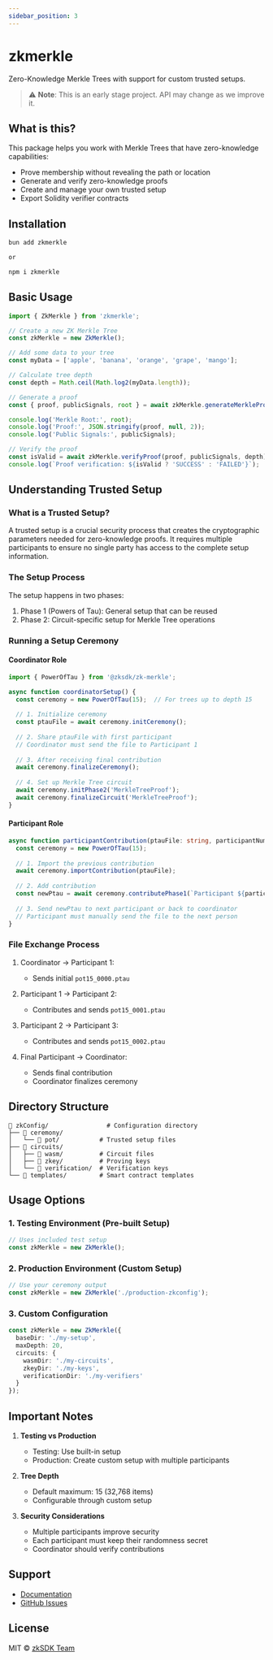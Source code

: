 ```yaml
---
sidebar_position: 3
---
```


# zkmerkle

Zero-Knowledge Merkle Trees with support for custom trusted setups.

> ⚠️ **Note**: This is an early stage project. API may change as we improve it.

## What is this?

This package helps you work with Merkle Trees that have zero-knowledge capabilities:
- Prove membership without revealing the path or location
- Generate and verify zero-knowledge proofs
- Create and manage your own trusted setup
- Export Solidity verifier contracts

## Installation

```bash
bun add zkmerkle

or 

npm i zkmerkle

```

## Basic Usage

```typescript
import { ZkMerkle } from 'zkmerkle';

// Create a new ZK Merkle Tree
const zkMerkle = new ZkMerkle();

// Add some data to your tree
const myData = ['apple', 'banana', 'orange', 'grape', 'mango'];

// Calculate tree depth
const depth = Math.ceil(Math.log2(myData.length));

// Generate a proof
const { proof, publicSignals, root } = await zkMerkle.generateMerkleProof('apple', myData);

console.log('Merkle Root:', root);
console.log('Proof:', JSON.stringify(proof, null, 2));
console.log('Public Signals:', publicSignals);

// Verify the proof
const isValid = await zkMerkle.verifyProof(proof, publicSignals, depth);
console.log(`Proof verification: ${isValid ? 'SUCCESS' : 'FAILED'}`);
```

## Understanding Trusted Setup

### What is a Trusted Setup?

A trusted setup is a crucial security process that creates the cryptographic parameters needed for zero-knowledge proofs. It requires multiple participants to ensure no single party has access to the complete setup information.

### The Setup Process

The setup happens in two phases:
1. Phase 1 (Powers of Tau): General setup that can be reused
2. Phase 2: Circuit-specific setup for Merkle Tree operations

### Running a Setup Ceremony

#### Coordinator Role
```typescript
import { PowerOfTau } from '@zksdk/zk-merkle';

async function coordinatorSetup() {
  const ceremony = new PowerOfTau(15);  // For trees up to depth 15
  
  // 1. Initialize ceremony
  const ptauFile = await ceremony.initCeremony();
  
  // 2. Share ptauFile with first participant
  // Coordinator must send the file to Participant 1
  
  // 3. After receiving final contribution
  await ceremony.finalizeCeremony();
  
  // 4. Set up Merkle Tree circuit
  await ceremony.initPhase2('MerkleTreeProof');
  await ceremony.finalizeCircuit('MerkleTreeProof');
}
```

#### Participant Role
```typescript
async function participantContribution(ptauFile: string, participantNumber: number) {
  const ceremony = new PowerOfTau(15);
  
  // 1. Import the previous contribution
  await ceremony.importContribution(ptauFile);
  
  // 2. Add contribution
  const newPtau = await ceremony.contributePhase1(`Participant ${participantNumber}`);
  
  // 3. Send newPtau to next participant or back to coordinator
  // Participant must manually send the file to the next person
}
```

### File Exchange Process

1. Coordinator → Participant 1:
   - Sends initial `pot15_0000.ptau`

2. Participant 1 → Participant 2:
   - Contributes and sends `pot15_0001.ptau`

3. Participant 2 → Participant 3:
   - Contributes and sends `pot15_0002.ptau`

4. Final Participant → Coordinator:
   - Sends final contribution
   - Coordinator finalizes ceremony

## Directory Structure

```
📁 zkConfig/                # Configuration directory
├── 📁 ceremony/           
│   └── 📁 pot/           # Trusted setup files
├── 📁 circuits/          
│   ├── 📁 wasm/          # Circuit files
│   ├── 📁 zkey/          # Proving keys
│   └── 📁 verification/  # Verification keys
└── 📁 templates/         # Smart contract templates
```

## Usage Options

### 1. Testing Environment (Pre-built Setup)
```typescript
// Uses included test setup
const zkMerkle = new ZkMerkle();
```

### 2. Production Environment (Custom Setup)
```typescript
// Use your ceremony output
const zkMerkle = new ZkMerkle('./production-zkconfig');
```

### 3. Custom Configuration
```typescript
const zkMerkle = new ZkMerkle({
  baseDir: './my-setup',
  maxDepth: 20,
  circuits: {
    wasmDir: './my-circuits',
    zkeyDir: './my-keys',
    verificationDir: './my-verifiers'
  }
});
```

## Important Notes

1. **Testing vs Production**
   - Testing: Use built-in setup
   - Production: Create custom setup with multiple participants

2. **Tree Depth**
   - Default maximum: 15 (32,768 items)
   - Configurable through custom setup

3. **Security Considerations**
   - Multiple participants improve security
   - Each participant must keep their randomness secret
   - Coordinator should verify contributions

## Support

- [Documentation](https://docs.zksdk.io)
- [GitHub Issues](https://github.com/zkthings/zksdk/issues)

## License

MIT © [zkSDK Team](https://github.com/zksdk)
